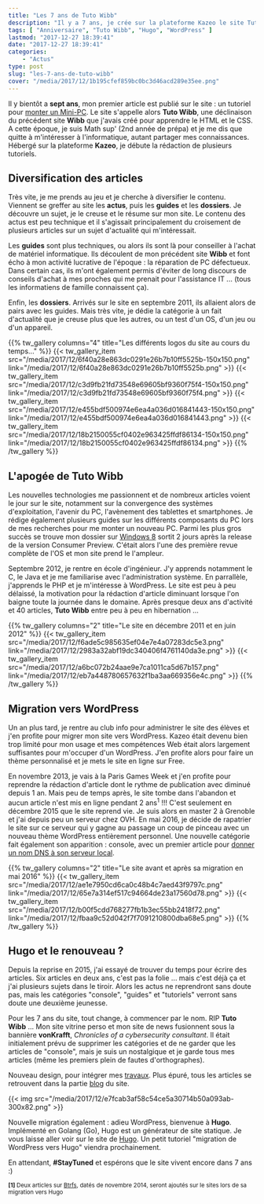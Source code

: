 ```yaml
---
title: "Les 7 ans de Tuto Wibb"
description: "Il y a 7 ans, je crée sur la plateforme Kazeo le site Tuto Wibb. Retour sur l'évolution du site ces 7 dernières années ..."
tags: [ "Anniversaire", "Tuto Wibb", "Hugo", "WordPress" ]
lastmod: "2017-12-27 18:39:41"
date: "2017-12-27 18:39:41"
categories:
    - "Actus"
type: post
slug: "les-7-ans-de-tuto-wibb"
cover: "/media/2017/12/1b195cfef859bc0bc3d46acd289e35ee.png"
---
```


Il y bientôt a **sept ans**, mon premier article est publié sur le site : un tutoriel pour [monter un Mini-PC](/tutoriels/monter-un-mini-pc/). Le site s'appelle alors **Tuto Wibb**, une déclinaison du précédent site **Wibb** que j'avais créé pour apprendre le HTML et le CSS. A cette époque, je suis Math sup' (2nd année de prépa) et je me dis que quitte à m'intéresser à l'informatique, autant partager mes connaissances. Hébergé sur la plateforme **Kazeo**, je débute la rédaction de plusieurs tutoriels.

## Diversification des articles

Très vite, je me prends au jeu et je cherche à diversifier le contenu. Viennent se greffer au site les **actus**, puis les **guides** et les **dossiers**. Je découvre un sujet, je le creuse et le résume sur mon site. Le contenu des actus est peu technique et il s'agissait principalement du croisement de plusieurs articles sur un sujet d'actualité qui m'intéressait.

Les **guides** sont plus techniques, ou alors ils sont là pour conseiller à l'achat de matériel informatique. Ils découlent de mon précédent site **Wibb** et font écho à mon activité lucrative de l'époque : la réparation de PC défectueux. Dans certain cas, ils m'ont également permis d'éviter de long discours de conseils d'achat à mes proches qui me prenait pour l'assistance IT ... (tous les informatiens de famille connaissent ça).

Enfin, les **dossiers**. Arrivés sur le site en septembre 2011, ils allaient alors de pairs avec les guides. Mais très vite, je dédie la catégorie à un fait d'actualité que je creuse plus que les autres, ou un test d'un OS, d'un jeu ou d'un appareil. 

{{% tw_gallery columns="4" title="Les différents logos du site au cours du temps..." %}}
{{< tw_gallery_item src="/media/2017/12/6f40a28e863dc0291e26b7b10ff5525b-150x150.png" link="/media/2017/12/6f40a28e863dc0291e26b7b10ff5525b.png" >}}
{{< tw_gallery_item src="/media/2017/12/c3d9fb21fd73548e69605bf9360f75f4-150x150.png" link="/media/2017/12/c3d9fb21fd73548e69605bf9360f75f4.png" >}}
{{< tw_gallery_item src="/media/2017/12/e455bdf500974e6ea4a036d016841443-150x150.png" link="/media/2017/12/e455bdf500974e6ea4a036d016841443.png" >}}
{{< tw_gallery_item src="/media/2017/12/18b2150055cf0402e963425ffdf86134-150x150.png" link="/media/2017/12/18b2150055cf0402e963425ffdf86134.png" >}}
{{% /tw_gallery %}}

## L'apogée de Tuto Wibb

Les nouvelles technologies me passionnent et de nombreux articles voient le jour sur le site, notamment sur la convergence des systèmes d'exploitation, l'avenir du PC, l'avènement des tablettes et smartphones. Je rédige également plusieurs guides sur les différents composants du PC lors de mes recherches pour me monter un nouveau PC. Parmi les plus gros succès se trouve mon dossier sur [Windows 8](/dossiers/windows-8-los-nouvelle-generation/) sortit 2 jours après la release de la version Consumer Preview. C'était alors l'une des première revue complète de l'OS et mon site prend le l'ampleur.

Septembre 2012, je rentre en école d'ingénieur. J'y apprends notamment le C, le Java et je me familiarise avec l'administration système. En parrallèle, j'apprends le PHP et je m'intéresse à WordPress. Le site est peu à peu délaissé, la motivation pour la rédaction d'article diminuant lorsque l'on baigne toute la journée dans le domaine. Après presque deux ans d'activité et 40 articles, **Tuto Wibb** entre peu à peu en hibernation ...

{{% tw_gallery columns="2" title="Le site en décembre 2011 et en juin 2012" %}}
{{< tw_gallery_item src="/media/2017/12/f6ade5c985635ef04e7e4a07283dc5e3.png" link="/media/2017/12/2983a32abf19dc340406f4761140da3e.png" >}}
{{< tw_gallery_item src="/media/2017/12/a6bc072b24aae9e7ca1011ca5d67b157.png" link="/media/2017/12/eb7a448780657632f1ba3aa669356e4c.png" >}}
{{% /tw_gallery %}}

## Migration vers WordPress

Un an plus tard, je rentre au club info pour administrer le site des élèves et j'en profite pour migrer mon site vers WordPress. Kazeo était devenu bien trop limité pour mon usage et mes compétences Web était alors largement suffisantes pour m'occuper d'un WordPress. J'en profite alors pour faire un thème personnalisé et je mets le site en ligne sur Free.

En novembre 2013, je vais à la Paris Games Week et j'en profite pour reprendre la rédaction d'article dont le rythme de publication avec diminué depuis 1 an. Mais peu de temps après, le site tombe dans l'abandon et aucun article n'est mis en ligne pendant 2 ans<sup>1</sup> !!! C'est seulement en décembre 2015 que le site reprend vie. Je suis alors en master 2 à Grenoble et j'ai depuis peu un serveur chez OVH. En mai 2016, je décide de rapatrier le site sur ce serveur qui y gagne au passage un coup de pinceau avec un nouveau thème WordPress entièrement personnel. Une nouvelle catégorie fait également son apparition : console, avec un premier article pour [donner un nom DNS à son serveur local](https://vonkrafft.fr/console/donner-nom-dns-a-serveur-local/).

{{% tw_gallery columns="2" title="Le site avant et après sa migration en mai 2016" %}}
{{< tw_gallery_item src="/media/2017/12/ae1e7950cd6ca0c48b4c7aed43f9797c.png" link="/media/2017/12/65e7a314ef517c94664de23a17560d78.png" >}}
{{< tw_gallery_item src="/media/2017/12/b00f5cdd768277fb1b3ec55bb2418f72.png" link="/media/2017/12/fbaa9c52d042f7f7091210800dba68e5.png" >}}
{{% /tw_gallery %}}

## Hugo et le renouveau ?

Depuis la reprise en 2015, j'ai essayé de trouver du temps pour écrire des articles. Six articles en deux ans, c'est pas la folie ... mais c'est déjà ça et j'ai plusieurs sujets dans le tiroir. Alors les actus ne reprendront sans doute pas, mais les catégories "console", "guides" et "tutoriels" verront sans doute une deuxième jeunesse.

Pour les 7 ans du site, tout change, à commencer par le nom. RIP **Tuto Wibb** ... Mon site vitrine perso et mon site de news fusionnent sous la bannière **vonKrafft**, *Chronicles of a cybersecurity consultant*. Il était initialement prévu de supprimer les catégories et de ne garder que les articles de "console", mais je suis un nostalgique et je garde tous mes articles (même les premiers plein de fautes d'orthographes).

Nouveau design, pour intégrer mes [travaux](/works). Plus épuré, tous les articles se retrouvent dans la partie [blog](/) du site.

{{< img src="/media/2017/12/e7fcab3af58c54ce5a30714b50a093ab-300x82.png" >}}

Nouvelle migration également : adieu WordPress, bienvenue à **Hugo**. Implémenté en Golang (Go), Hugo est un générateur de site statique. Je vous laisse aller voir sur le site de [Hugo](https://gohugo.io/). Un petit tutoriel "migration de WordPress vers Hugo" viendra prochainement.

En attendant, **#StayTuned** et espérons que le site vivent encore dans 7 ans :)

<small class="align-right">**[1]** Deux articles sur [Btrfs](https://vonkrafft.fr/dossiers/systeme-de-fichier-emergence-btrfs/), datés de novembre 2014, seront ajoutés sur le sites lors de sa migration vers Hugo</small>